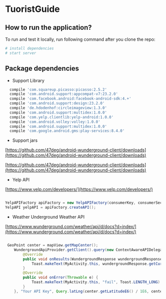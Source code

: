 # TuoristGuide

## How to run the application?

To run and test it locally, run following command after you clone the repo:

```bash
# install dependencies
# start server
```

## Package dependencies

* Support Library 

```build.gradle
  compile 'com.squareup.picasso:picasso:2.5.2'
  compile 'com.android.support:appcompat-v7:23.2.0'
  compile 'com.facebook.android:facebook-android-sdk:4.+'
  compile 'com.android.support:design:23.2.0'
  compile 'de.hdodenhof:circleimageview:1.3.0'
  compile 'com.android.support:multidex:1.0.0'
  compile 'com.yelp.clientlib:yelp-android:1.0.0'
  compile 'com.android.volley:volley:1.0.0'
  compile 'com.android.support:multidex:1.0.0'
  compile 'com.google.android.gms:play-services:8.4.0'
```
* Support jars


[https://github.com/47deg/android-wunderground-client/downloads](https://github.com/47deg/android-wunderground-client/downloads)

[https://github.com/47deg/android-wunderground-client/downloads](https://github.com/47deg/android-wunderground-client/downloads)


* Yelp API

[https://www.yelp.com/developers/](https://www.yelp.com/developers/)

```java

YelpAPIFactory apiFactory = new YelpAPIFactory(consumerKey, consumerSecret, token, tokenSecret);
YelpAPI yelpAPI = apiFactory.createAPI();

```

* Weather Underground Weather API

[https://www.wunderground.com/weather/api/d/docs?d=index/](https://www.wunderground.com/weather/api/d/docs?d=index/)

```java

 GeoPoint center = mapView.getMapCenter();
    WundergroundApiProvider.getClient().query(new ContextAwareAPIDelegate<WundergroundResponse>(MainActivity.this, WundergroundResponse.class, RequestCache.LoadPolicy.NEVER) {
        @Override
        public void onResults(WundergroundResponse wundergroundResponse) {
            Toast.makeText(MyActivity.this, wundergroundResponse.getCurrentObservation().getWeather(), Toast.LENGTH_LONG).show();
        }
        @Override
        public void onError(Throwable e) {
            Toast.makeText(MyActivity.this, "fail", Toast.LENGTH_LONG).show();
        }
    }, "Your API Key", Query.latLng(center.getLatitudeE6() / 1E6, center.getLongitudeE6() / 1E6), Feature.conditions);

```

